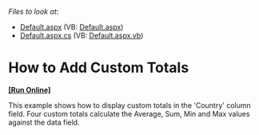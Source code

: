 <!-- default file list -->
*Files to look at*:

* [Default.aspx](./CS/ASPxPivotGrid_CustomTotals/Default.aspx) (VB: [Default.aspx](./VB/ASPxPivotGrid_CustomTotals/Default.aspx))
* [Default.aspx.cs](./CS/ASPxPivotGrid_CustomTotals/Default.aspx.cs) (VB: [Default.aspx.vb](./VB/ASPxPivotGrid_CustomTotals/Default.aspx.vb))
<!-- default file list end -->
# How to Add Custom Totals
<!-- run online -->
**[[Run Online]](https://codecentral.devexpress.com/e1868/)**
<!-- run online end -->


<p>This example shows how to display custom totals in the 'Country' column field. Four custom totals calculate the Average, Sum, Min and Max values against the data field.</p>

<br/>


